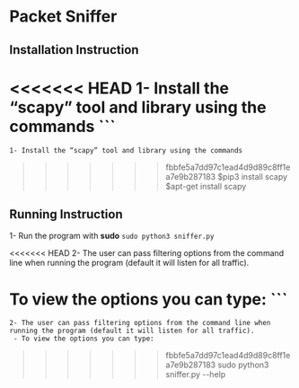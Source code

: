 # Packet Sniffer

## Installation Instruction

<<<<<<< HEAD
1- Install the “scapy” tool and library using the commands
        ```
=======
    1- Install the “scapy” tool and library using the commands
        
>>>>>>> fbbfe5a7dd97c1ead4d9d89c8ff1ea7e9b287183
        $pip3 install scapy
        ```
        ```
        $apt-get install scapy 
   
## Running Instruction
1- Run the program with **sudo**
        ``` sudo python3 sniffer.py ```
    
<<<<<<< HEAD
2- The user can pass filtering options from the command line when running the program (default it will listen for all traffic).
     
  To view the options you can type:
        ``` 
=======
    2- The user can pass filtering options from the command line when running the program (default it will listen for all traffic).
     - To view the options you can type:
         
>>>>>>> fbbfe5a7dd97c1ead4d9d89c8ff1ea7e9b287183
        sudo python3 sniffer.py --help
        
